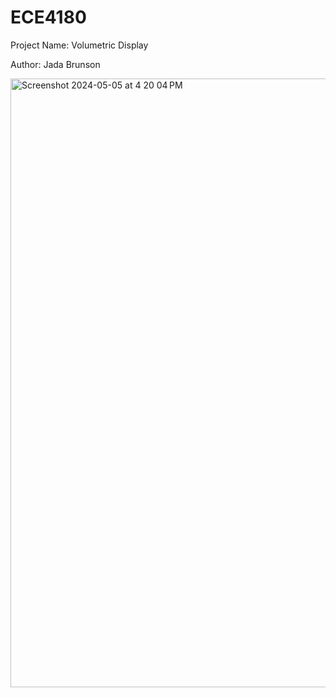 # ECE4180

Project Name: Volumetric Display

Author: Jada Brunson






<img width="974" alt="Screenshot 2024-05-05 at 4 20 04 PM" src="https://github.com/jadabrunson/ECE4180/assets/148473515/d812f904-5e5d-4b4c-a426-ee6807b5ded7">


